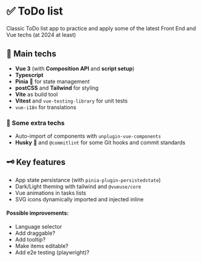 # ✅ ToDo list

Classic ToDo list app to practice and apply some of the latest Front End and Vue techs (at 2024 at least)

## 🤖 Main techs

- **Vue 3** (with **Composition API** and **script setup**)
- **Typescript**
- **Pinia** 🍍 for state management
- **postCSS** and **Tailwind** for styling
- **Vite** as build tool
- **Vitest** and `vue-testing-library` for unit tests
- `vue-i18n` for translations

### 🔩 Some extra techs

- Auto-import of components with `unplugin-vue-components`
- **Husky** 🐶 and `@commitlint` for some Git hooks and commit standards

## 🗝️ Key features

- App state persistance (with `pinia-plugin-persistedstate`)
- Dark/Light theming with tailwind and `@vueuse/core`
- Vue animations in tasks lists
- SVG icons dynamically imported and injected inline


#### Possible improvements:

- Language selector
- Add draggable?
- Add tooltip?
- Make items editable?
- Add e2e testing (playwright)?